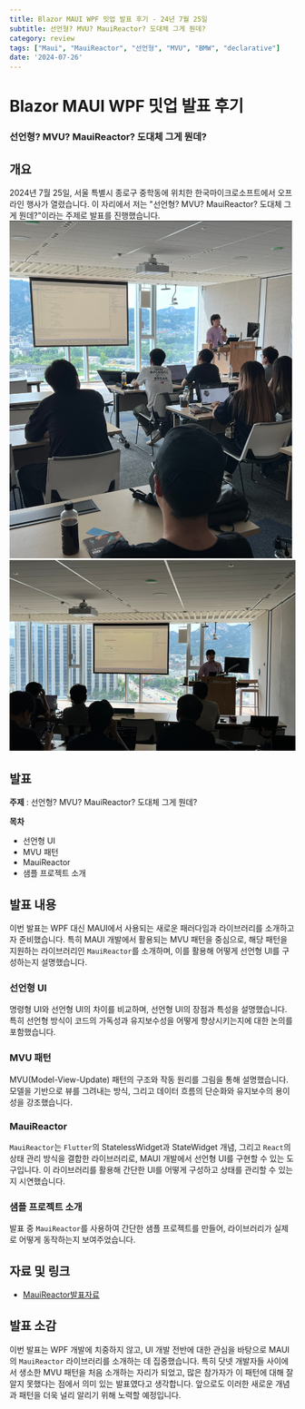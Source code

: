 ```yaml
---
title: Blazor MAUI WPF 밋업 발표 후기 - 24년 7월 25일
subtitle: 선언형? MVU? MauiReactor? 도대체 그게 뭔데?
category: review
tags: ["Maui", "MauiReactor", "선언형", "MVU", "BMW", "declarative"]
date: '2024-07-26'
---
```

# Blazor MAUI WPF 밋업 발표 후기
### 선언형? MVU? MauiReactor? 도대체 그게 뭔데?
## 개요
2024년 7월 25일, 서울 특별시 종로구 중학동에 위치한 한국마이크로소프트에서 오프라인 행사가 열렸습니다. 이 자리에서 저는 "선언형? MVU? MauiReactor? 도대체 그게 뭔데?"이라는 주제로 발표를 진행했습니다.
![alt text](image.png)
![alt text](image-1.png)
## 발표

**주제** : 선언형? MVU? MauiReactor? 도대체 그게 뭔데?

**목차**

- 선언형 UI
- MVU 패턴
- MauiReactor
- 샘플 프로젝트 소개

## 발표 내용
이번 발표는 WPF 대신 MAUI에서 사용되는 새로운 패러다임과 라이브러리를 소개하고자 준비했습니다. 특히 MAUI 개발에서 활용되는 MVU 패턴을 중심으로, 해당 패턴을 지원하는 라이브러리인 `MauiReactor`를 소개하며, 이를 활용해 어떻게 선언형 UI를 구성하는지 설명했습니다.<br/>

### 선언형 UI
명령형 UI와 선언형 UI의 차이를 비교하며, 선언형 UI의 장점과 특성을 설명했습니다. 특히 선언형 방식이 코드의 가독성과 유지보수성을 어떻게 향상시키는지에 대한 논의를 포함했습니다.

### MVU 패턴
MVU(Model-View-Update) 패턴의 구조와 작동 원리를 그림을 통해 설명했습니다. 모델을 기반으로 뷰를 그려내는 방식, 그리고 데이터 흐름의 단순화와 유지보수의 용이성을 강조했습니다.

### MauiReactor
`MauiReactor`는 `Flutter`의 StatelessWidget과 StateWidget 개념, 그리고 `React`의 상태 관리 방식을 결합한 라이브러리로, MAUI 개발에서 선언형 UI를 구현할 수 있는 도구입니다. 이 라이브러리를 활용해 간단한 UI를 어떻게 구성하고 상태를 관리할 수 있는지 시연했습니다.

### 샘플 프로젝트 소개
발표 중 `MauiReactor`를 사용하여 간단한 샘플 프로젝트를 만들어, 라이브러리가 실제로 어떻게 동작하는지 보여주었습니다.

## 자료 및 링크
- [MauiReactor발표자료](https://www.canva.com/design/DAGMZZ7PfJs/jMdYgbkqE0jM2HHxI_Tyrw/edit?utm_content=DAGMZZ7PfJs&utm_campaign=designshare&utm_medium=link2&utm_source=sharebutton)

## 발표 소감
이번 발표는 WPF 개발에 치중하지 않고, UI 개발 전반에 대한 관심을 바탕으로 MAUI의 `MauiReactor` 라이브러리를 소개하는 데 집중했습니다. 특히 닷넷 개발자들 사이에서 생소한 MVU 패턴을 처음 소개하는 자리가 되었고, 많은 참가자가 이 패턴에 대해 잘 알지 못했다는 점에서 의미 있는 발표였다고 생각합니다. 앞으로도 이러한 새로운 개념과 패턴을 더욱 널리 알리기 위해 노력할 예정입니다.
